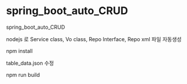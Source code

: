 # spring_boot_auto_CRUD
spring_boot_auto_CRUD

nodejs 로 Service class, Vo class, Repo Interface, Repo xml 파일 자동생성

npm install 

table_data.json 수정

npm run build
